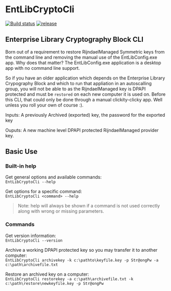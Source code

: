 # EntLibCryptoCli

[![Build status](https://brettski.visualstudio.com/EntLibCryptoCli/_apis/build/status/EntLibCryptoCli-.NET%20Desktop-CI)](https://brettski.visualstudio.com/EntLibCryptoCli/_build/latest?definitionId=1)
[![release](https://img.shields.io/badge/Release-v1.2.0-blue.svg)](https://github.com/brettski/EntLibCryptoCli/releases/tag/v1.2.0)

## Enterprise Library Cryptography Block CLI

Born out of a requirement to restore RijndaelManaged Symmetric keys from the command line and removing the manual use of the EntLibConfig.exe app. Why does that matter? The EntLibConfig.exe application is a desktop app with no command line support. 

So if you have an older application which depends on the Enterprise Library Crypography Block and which to run that appliation in an autoscalling group, you will not be able to as the RijndaelManaged key is DPAPI protected and must be `restored` on each new computer it is used on. Before this CLI, that could only be done through a manual clickity-clicky app.  Well unless you roll your own of course :).

Inputs: A previously Archived (exported) key, the password for the exported key

Ouputs: A new machine level DPAPI protected RijndaelManaged provider key.

## Basic Use

### Built-in help

Get general options and available commands:  
`EntLibCryptoCli --help`

Get options for a specific command:  
`EntLibCryptoCli <command> --help`

> Note: help will always be shown if a command is not used correctly along with wrong or missing parameters.

### Commands

Get version information:  
`EntLibCryptoCli --version`

Archive a working DPAPI protected key so you may transfer it to another computer:  
`EntLibCryptoCli archivekey -k c:\pathto\keyfile.key -p Str@ongPw -a c:\path\archivefile.txt`

Restore an archived key on a computer:  
`EntLibCryptoCli restorekey -a c:\path\archivefile.txt -k c:\path\restore\newkeyfile.key -p Str@ongPw`

